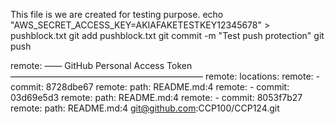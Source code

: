 This file is we are created for testing purpose.
echo "AWS_SECRET_ACCESS_KEY=AKIAFAKETESTKEY12345678" > pushblock.txt
git add pushblock.txt
git commit -m "Test push protection"
git push

remote:   —— GitHub Personal Access Token ——————————————————————
remote:    locations:
remote:      - commit: 8728dbe67
remote:        path: README.md:4
remote:      - commit: 03d69e5d3
remote:        path: README.md:4
remote:      - commit: 8053f7b27
remote:        path: README.md:4
git@github.com:CCP100/CCP124.git

